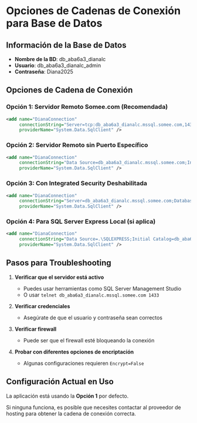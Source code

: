 # Opciones de Cadenas de Conexión para Base de Datos

## Información de la Base de Datos
- **Nombre de la BD**: db_aba6a3_dianalc
- **Usuario**: db_aba6a3_dianalc_admin
- **Contraseña**: Diana2025

## Opciones de Cadena de Conexión

### Opción 1: Servidor Remoto Somee.com (Recomendada)
```xml
<add name="DianaConnection" 
     connectionString="Server=tcp:db_aba6a3_dianalc.mssql.somee.com,1433;Initial Catalog=db_aba6a3_dianalc;User ID=db_aba6a3_dianalc_admin;Password=Diana2025;Encrypt=True;TrustServerCertificate=True;Connection Timeout=30;MultipleActiveResultSets=True" 
     providerName="System.Data.SqlClient" />
```

### Opción 2: Servidor Remoto sin Puerto Específico
```xml
<add name="DianaConnection" 
     connectionString="Data Source=db_aba6a3_dianalc.mssql.somee.com;Initial Catalog=db_aba6a3_dianalc;User ID=db_aba6a3_dianalc_admin;Password=Diana2025;Encrypt=True;TrustServerCertificate=True;MultipleActiveResultSets=True" 
     providerName="System.Data.SqlClient" />
```

### Opción 3: Con Integrated Security Deshabilitada
```xml
<add name="DianaConnection" 
     connectionString="Server=db_aba6a3_dianalc.mssql.somee.com;Database=db_aba6a3_dianalc;User Id=db_aba6a3_dianalc_admin;Password=Diana2025;Trusted_Connection=False;MultipleActiveResultSets=True" 
     providerName="System.Data.SqlClient" />
```

### Opción 4: Para SQL Server Express Local (si aplica)
```xml
<add name="DianaConnection" 
     connectionString="Data Source=.\SQLEXPRESS;Initial Catalog=db_aba6a3_dianalc;User ID=db_aba6a3_dianalc_admin;Password=Diana2025;MultipleActiveResultSets=True" 
     providerName="System.Data.SqlClient" />
```

## Pasos para Troubleshooting

1. **Verificar que el servidor está activo**
   - Puedes usar herramientas como SQL Server Management Studio
   - O usar `telnet db_aba6a3_dianalc.mssql.somee.com 1433`

2. **Verificar credenciales**
   - Asegúrate de que el usuario y contraseña sean correctos

3. **Verificar firewall**
   - Puede ser que el firewall esté bloqueando la conexión

4. **Probar con diferentes opciones de encriptación**
   - Algunas configuraciones requieren `Encrypt=False`

## Configuración Actual en Uso
La aplicación está usando la **Opción 1** por defecto.

Si ninguna funciona, es posible que necesites contactar al proveedor de hosting para obtener la cadena de conexión correcta.
